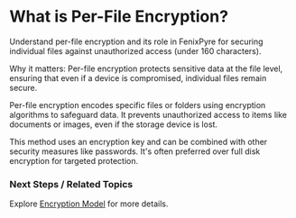 # What is Per-File Encryption?

Understand per-file encryption and its role in FenixPyre for securing individual files against unauthorized access (under 160 characters).


Why it matters: Per-file encryption protects sensitive data at the file level, ensuring that even if a device is compromised, individual files remain secure.

Per-file encryption encodes specific files or folders using encryption algorithms to safeguard data. It prevents unauthorized access to items like documents or images, even if the storage device is lost.

This method uses an encryption key and can be combined with other security measures like passwords. It's often preferred over full disk encryption for targeted protection.

### Next Steps / Related Topics
Explore [Encryption Model](https://fenixpyre.com/docs/encryption-model) for more details.
